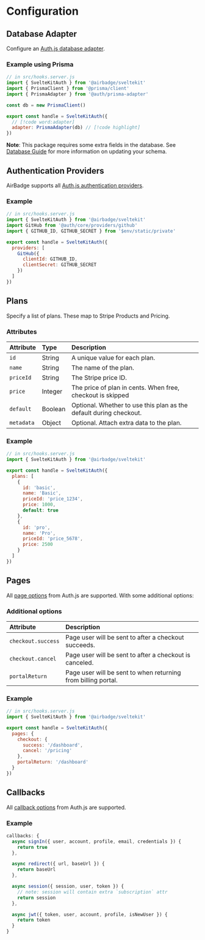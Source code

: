 # Configuration

## Database Adapter

Configure an [Auth.js database adapter](https://authjs.dev/reference/core/adapters).

### Example using Prisma

```js
// in src/hooks.server.js
import { SvelteKitAuth } from '@airbadge/sveltekit'
import { PrismaClient } from '@prisma/client'
import { PrismaAdapter } from '@auth/prisma-adapter'

const db = new PrismaClient()

export const handle = SvelteKitAuth({
  // [!code word:adapter]
  adapter: PrismaAdapter(db) // [!code highlight]
})
```

**Note**: This package requires some extra fields in the database. See [Database Guide](/database) for more information on updating your schema.

## Authentication Providers

AirBadge supports all [Auth.js authentication providers](https://authjs.dev/reference/core/providers).

### Example

```js {7-11}
// in src/hooks.server.js
import { SvelteKitAuth } from '@airbadge/sveltekit'
import GitHub from '@auth/core/providers/github'
import { GITHUB_ID, GITHUB_SECRET } from '$env/static/private'

export const handle = SvelteKitAuth({
  providers: [
    GitHub({
      clientId: GITHUB_ID,
      clientSecret: GITHUB_SECRET
    })
  ]
})
```

## Plans

Specify a list of plans. These map to Stripe Products and Pricing.

### Attributes

| Attribute  | Type    | Description                                                        |
| :--        | :-      | :--                                                                |
| `id`       | String  | A unique value for each plan.                                      |
| `name`     | String  | The name of the plan.                                              |
| `priceId`  | String  | The Stripe price ID.                                               |
| `price`    | Integer | The price of plan in cents. When free, checkout is skipped         |
| `default`  | Boolean | Optional. Whether to use this plan as the default during checkout. |
| `metadata` | Object  | Optional. Attach extra data to the plan.                           |

### Example

```js {5-19}
// in src/hooks.server.js
import { SvelteKitAuth } from '@airbadge/sveltekit'

export const handle = SvelteKitAuth({
  plans: [
    {
      id: 'basic',
      name: 'Basic',
      priceId: 'price_1234',
      price: 1000,
      default: true
    },
    {
      id: 'pro',
      name: 'Pro',
      priceId: 'price_5678',
      price: 2500
    }
  ]
})
```

## Pages

All [page options](https://authjs.dev/guides/basics/pages) from Auth.js are supported. With some additional options:

### Additional options

| Attribute          | Description                                                   |
| :--                | :--                                                           |
| `checkout.success` | Page user will be sent to after a checkout succeeds.          |
| `checkout.cancel`  | Page user will be sent to after a checkout is canceled.       |
| `portalReturn`     | Page user will be sent to when returning from billing portal. |

### Example

```js {5-11}
// in src/hooks.server.js
import { SvelteKitAuth } from '@airbadge/sveltekit'

export const handle = SvelteKitAuth({
  pages: {
    checkout: {
      success: '/dashboard',
      cancel: '/pricing'
    },
    portalReturn: '/dashboard'
  }
})
```

## Callbacks

All [callback options](https://authjs.dev/guides/basics/callbacks) from Auth.js are supported.

### Example

```js
callbacks: {
  async signIn({ user, account, profile, email, credentials }) {
    return true
  },

  async redirect({ url, baseUrl }) {
    return baseUrl
  },

  async session({ session, user, token }) {
    // note: session will contain extra `subscription` attr
    return session
  },

  async jwt({ token, user, account, profile, isNewUser }) {
    return token
  }
}
```
